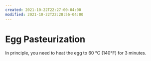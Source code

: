 ```yaml
---
created: 2021-10-22T22:27:00-04:00
modified: 2021-10-22T22:28:56-04:00
---
```


# Egg Pasteurization

In principle, you need to heat the egg to 60 &deg;C (140&deg;F) for 3 minutes.
